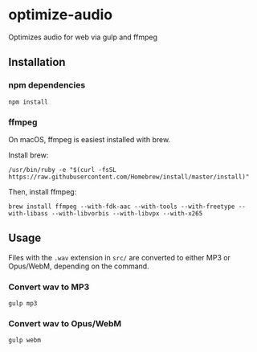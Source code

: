 # optimize-audio
Optimizes audio for web via gulp and ffmpeg

## Installation

### npm dependencies
`npm install`

### ffmpeg
On macOS, ffmpeg is easiest installed with brew.

Install brew:

`/usr/bin/ruby -e "$(curl -fsSL https://raw.githubusercontent.com/Homebrew/install/master/install)"`

Then, install ffmpeg:

`brew install ffmpeg --with-fdk-aac --with-tools --with-freetype --with-libass --with-libvorbis --with-libvpx --with-x265`

## Usage

Files with the `.wav` extension in `src/` are converted to either MP3 or Opus/WebM, depending on the command.

### Convert wav to MP3

`gulp mp3`

### Convert wav to Opus/WebM

`gulp webm`
